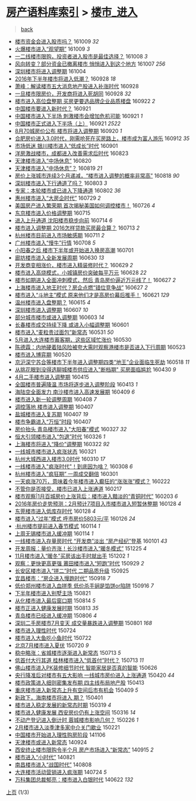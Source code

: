 [房产语料库索引](../../README.md)  > [楼市_进入](楼市_进入.md)
====
> [back](../README.md)

- [楼市资金会进入股市吗？](http://jkwz.applinzi.com/ittc/6887041182030365700.html#%E6%A5%BC%E5%B8%82%E8%B5%84%E9%87%91%E4%BC%9A%E8%BF%9B%E5%85%A5%E8%82%A1%E5%B8%82%E5%90%97%EF%BC%9F) 161009 *32* 
- [火爆楼市进入“观望期”](http://jkwz.applinzi.com/ittc/6886934894428554244.html#%E7%81%AB%E7%88%86%E6%A5%BC%E5%B8%82%E8%BF%9B%E5%85%A5%E2%80%9C%E8%A7%82%E6%9C%9B%E6%9C%9F%E2%80%9D) 161009 *3* 
- [一二线楼市限购，投资者进入股市是最佳选择？](http://jkwz.applinzi.com/ittc/6886637365128332293.html#%E4%B8%80%E4%BA%8C%E7%BA%BF%E6%A5%BC%E5%B8%82%E9%99%90%E8%B4%AD%EF%BC%8C%E6%8A%95%E8%B5%84%E8%80%85%E8%BF%9B%E5%85%A5%E8%82%A1%E5%B8%82%E6%98%AF%E6%9C%80%E4%BD%B3%E9%80%89%E6%8B%A9%EF%BC%9F) 161008 *3* 
- [风向转变？部分资金已撤离楼市 悄悄进入到这个地方](http://jkwz.applinzi.com/ittc/6886301013102822405.html#%E9%A3%8E%E5%90%91%E8%BD%AC%E5%8F%98%EF%BC%9F%E9%83%A8%E5%88%86%E8%B5%84%E9%87%91%E5%B7%B2%E6%92%A4%E7%A6%BB%E6%A5%BC%E5%B8%82+%E6%82%84%E6%82%84%E8%BF%9B%E5%85%A5%E5%88%B0%E8%BF%99%E4%B8%AA%E5%9C%B0%E6%96%B9) 161007 *256* 
- [深圳楼市将进入调整期](http://jkwz.applinzi.com/ittc/6885262040595170308.html#%E6%B7%B1%E5%9C%B3%E6%A5%BC%E5%B8%82%E5%B0%86%E8%BF%9B%E5%85%A5%E8%B0%83%E6%95%B4%E6%9C%9F) 161004  
- [2016年下半年楼市将进入低潮？](http://jkwz.applinzi.com/ittc/6882915510940861445.html#2016%E5%B9%B4%E4%B8%8B%E5%8D%8A%E5%B9%B4%E6%A5%BC%E5%B8%82%E5%B0%86%E8%BF%9B%E5%85%A5%E4%BD%8E%E6%BD%AE%EF%BC%9F) 160928 *18* 
- [萧峰：解读楼市五大消息地产股进入补涨时代](http://jkwz.applinzi.com/ittc/6882900918491677700.html#%E8%90%A7%E5%B3%B0%EF%BC%9A%E8%A7%A3%E8%AF%BB%E6%A5%BC%E5%B8%82%E4%BA%94%E5%A4%A7%E6%B6%88%E6%81%AF%E5%9C%B0%E4%BA%A7%E8%82%A1%E8%BF%9B%E5%85%A5%E8%A1%A5%E6%B6%A8%E6%97%B6%E4%BB%A3) 160928  
- [一旦楼市限房价，开发商将进入死胡同](http://jkwz.applinzi.com/ittc/6882680397372064773.html#%E4%B8%80%E6%97%A6%E6%A5%BC%E5%B8%82%E9%99%90%E6%88%BF%E4%BB%B7%EF%BC%8C%E5%BC%80%E5%8F%91%E5%95%86%E5%B0%86%E8%BF%9B%E5%85%A5%E6%AD%BB%E8%83%A1%E5%90%8C) 160928 *32* 
- [楼市进入高位盘整期 买房更要选品牌企业品质楼盘](http://jkwz.applinzi.com/ittc/6880594840802296836.html#%E6%A5%BC%E5%B8%82%E8%BF%9B%E5%85%A5%E9%AB%98%E4%BD%8D%E7%9B%98%E6%95%B4%E6%9C%9F+%E4%B9%B0%E6%88%BF%E6%9B%B4%E8%A6%81%E9%80%89%E5%93%81%E7%89%8C%E4%BC%81%E4%B8%9A%E5%93%81%E8%B4%A8%E6%A5%BC%E7%9B%98) 160922 *2* 
- [中国楼市要进入新时代？](http://jkwz.applinzi.com/ittc/6880279454353458181.html#%E4%B8%AD%E5%9B%BD%E6%A5%BC%E5%B8%82%E8%A6%81%E8%BF%9B%E5%85%A5%E6%96%B0%E6%97%B6%E4%BB%A3%EF%BC%9F) 160921  
- [中国楼市进入下半场 刺激楼市会增加危机可能](http://jkwz.applinzi.com/ittc/6880239440475194372.html#%E4%B8%AD%E5%9B%BD%E6%A5%BC%E5%B8%82%E8%BF%9B%E5%85%A5%E4%B8%8B%E5%8D%8A%E5%9C%BA+%E5%88%BA%E6%BF%80%E6%A5%BC%E5%B8%82%E4%BC%9A%E5%A2%9E%E5%8A%A0%E5%8D%B1%E6%9C%BA%E5%8F%AF%E8%83%BD) 160921 *1* 
- [中国楼市正式进入下半场（上）](http://jkwz.applinzi.com/ittc/6880236338657362949.html#%E4%B8%AD%E5%9B%BD%E6%A5%BC%E5%B8%82%E6%AD%A3%E5%BC%8F%E8%BF%9B%E5%85%A5%E4%B8%8B%E5%8D%8A%E5%9C%BA%EF%BC%88%E4%B8%8A%EF%BC%89) 160921 *2522* 
- [8月70城房价公布 楼市将进入调整期](http://jkwz.applinzi.com/ittc/6879656546824356869.html#8%E6%9C%8870%E5%9F%8E%E6%88%BF%E4%BB%B7%E5%85%AC%E5%B8%83+%E6%A5%BC%E5%B8%82%E5%B0%86%E8%BF%9B%E5%85%A5%E8%B0%83%E6%95%B4%E6%9C%9F) 160920 *1* 
- [合肥房价进入3.0时代，刚需呛死在买房路上，楼市成为富人游乐](http://jkwz.applinzi.com/ittc/6877077604204545028.html#%E5%90%88%E8%82%A5%E6%88%BF%E4%BB%B7%E8%BF%9B%E5%85%A53.0%E6%97%B6%E4%BB%A3%EF%BC%8C%E5%88%9A%E9%9C%80%E5%91%9B%E6%AD%BB%E5%9C%A8%E4%B9%B0%E6%88%BF%E8%B7%AF%E4%B8%8A%EF%BC%8C%E6%A5%BC%E5%B8%82%E6%88%90%E4%B8%BA%E5%AF%8C%E4%BA%BA%E6%B8%B8%E4%B9%90) 160912 *35* 
- [市场低迷 银川楼市进入“低成长”时代](http://jkwz.applinzi.com/ittc/6872916368919364612.html#%E5%B8%82%E5%9C%BA%E4%BD%8E%E8%BF%B7+%E9%93%B6%E5%B7%9D%E6%A5%BC%E5%B8%82%E8%BF%9B%E5%85%A5%E2%80%9C%E4%BD%8E%E6%88%90%E9%95%BF%E2%80%9D%E6%97%B6%E4%BB%A3) 160901  
- [洋房激战楼市，成都进入改善需求后时代](http://jkwz.applinzi.com/ittc/6869573805588087813.html#%E6%B4%8B%E6%88%BF%E6%BF%80%E6%88%98%E6%A5%BC%E5%B8%82%EF%BC%8C%E6%88%90%E9%83%BD%E8%BF%9B%E5%85%A5%E6%94%B9%E5%96%84%E9%9C%80%E6%B1%82%E5%90%8E%E6%97%B6%E4%BB%A3) 160823  
- [天津楼市进入“中场休息”](http://jkwz.applinzi.com/ittc/6868407395738452997.html#%E5%A4%A9%E6%B4%A5%E6%A5%BC%E5%B8%82%E8%BF%9B%E5%85%A5%E2%80%9C%E4%B8%AD%E5%9C%BA%E4%BC%91%E6%81%AF%E2%80%9D) 160820  
- [天津楼市进入“中场休息”？](http://jkwz.applinzi.com/ittc/6868182914176648197.html#%E5%A4%A9%E6%B4%A5%E6%A5%BC%E5%B8%82%E8%BF%9B%E5%85%A5%E2%80%9C%E4%B8%AD%E5%9C%BA%E4%BC%91%E6%81%AF%E2%80%9D%EF%BC%9F) 160819 *21* 
- [房价上涨城市连续3个月递减，“楼市进入调整的概率非常高”](http://jkwz.applinzi.com/ittc/6867660395464098821.html#%E6%88%BF%E4%BB%B7%E4%B8%8A%E6%B6%A8%E5%9F%8E%E5%B8%82%E8%BF%9E%E7%BB%AD3%E4%B8%AA%E6%9C%88%E9%80%92%E5%87%8F%EF%BC%8C%E2%80%9C%E6%A5%BC%E5%B8%82%E8%BF%9B%E5%85%A5%E8%B0%83%E6%95%B4%E7%9A%84%E6%A6%82%E7%8E%87%E9%9D%9E%E5%B8%B8%E9%AB%98%E2%80%9D) 160818 *90* 
- [深圳楼市进入下行通道了吗？](http://jkwz.applinzi.com/ittc/6862251468119344132.html#%E6%B7%B1%E5%9C%B3%E6%A5%BC%E5%B8%82%E8%BF%9B%E5%85%A5%E4%B8%8B%E8%A1%8C%E9%80%9A%E9%81%93%E4%BA%86%E5%90%97%EF%BC%9F) 160803 *3* 
- [专家：本轮楼市或已进入下降通道](http://jkwz.applinzi.com/ittc/6861426283132748804.html#%E4%B8%93%E5%AE%B6%EF%BC%9A%E6%9C%AC%E8%BD%AE%E6%A5%BC%E5%B8%82%E6%88%96%E5%B7%B2%E8%BF%9B%E5%85%A5%E4%B8%8B%E9%99%8D%E9%80%9A%E9%81%93) 160802 *36* 
- [惠州楼市进入“大房企时代”](http://jkwz.applinzi.com/ittc/6860246168529011717.html#%E6%83%A0%E5%B7%9E%E6%A5%BC%E5%B8%82%E8%BF%9B%E5%85%A5%E2%80%9C%E5%A4%A7%E6%88%BF%E4%BC%81%E6%97%B6%E4%BB%A3%E2%80%9D) 160729 *2* 
- [美国房产进入繁荣期 首次揭秘美国如何调控楼市！](http://jkwz.applinzi.com/ittc/6859114284923225093.html#%E7%BE%8E%E5%9B%BD%E6%88%BF%E4%BA%A7%E8%BF%9B%E5%85%A5%E7%B9%81%E8%8D%A3%E6%9C%9F+%E9%A6%96%E6%AC%A1%E6%8F%AD%E7%A7%98%E7%BE%8E%E5%9B%BD%E5%A6%82%E4%BD%95%E8%B0%83%E6%8E%A7%E6%A5%BC%E5%B8%82%EF%BC%81) 160726 *4* 
- [东京楼市进入价格调整期](http://jkwz.applinzi.com/ittc/6854987996260205572.html#%E4%B8%9C%E4%BA%AC%E6%A5%BC%E5%B8%82%E8%BF%9B%E5%85%A5%E4%BB%B7%E6%A0%BC%E8%B0%83%E6%95%B4%E6%9C%9F) 160715  
- [进入上升通道 沈阳楼市稳步向前](http://jkwz.applinzi.com/ittc/6854577585627071493.html#%E8%BF%9B%E5%85%A5%E4%B8%8A%E5%8D%87%E9%80%9A%E9%81%93+%E6%B2%88%E9%98%B3%E6%A5%BC%E5%B8%82%E7%A8%B3%E6%AD%A5%E5%90%91%E5%89%8D) 160714 *6* 
- [楼市进入调整期 2016怎样贷款买房最合算？](http://jkwz.applinzi.com/ittc/6854405961661547525.html#%E6%A5%BC%E5%B8%82%E8%BF%9B%E5%85%A5%E8%B0%83%E6%95%B4%E6%9C%9F+2016%E6%80%8E%E6%A0%B7%E8%B4%B7%E6%AC%BE%E4%B9%B0%E6%88%BF%E6%9C%80%E5%90%88%E7%AE%97%EF%BC%9F) 160713 *2* 
- [杭州楼市目前进入市场敏感期](http://jkwz.applinzi.com/ittc/6853512864593347588.html#%E6%9D%AD%E5%B7%9E%E6%A5%BC%E5%B8%82%E7%9B%AE%E5%89%8D%E8%BF%9B%E5%85%A5%E5%B8%82%E5%9C%BA%E6%95%8F%E6%84%9F%E6%9C%9F) 160711 *2* 
- [广州楼市进入“慢牛”行情](http://jkwz.applinzi.com/ittc/6852460599778477060.html#%E5%B9%BF%E5%B7%9E%E6%A5%BC%E5%B8%82%E8%BF%9B%E5%85%A5%E2%80%9C%E6%85%A2%E7%89%9B%E2%80%9D%E8%A1%8C%E6%83%85) 160708 *5* 
- [小阳春之后 楼市下半年或开始进入换房高潮](http://jkwz.applinzi.com/ittc/6849916365292700677.html#%E5%B0%8F%E9%98%B3%E6%98%A5%E4%B9%8B%E5%90%8E+%E6%A5%BC%E5%B8%82%E4%B8%8B%E5%8D%8A%E5%B9%B4%E6%88%96%E5%BC%80%E5%A7%8B%E8%BF%9B%E5%85%A5%E6%8D%A2%E6%88%BF%E9%AB%98%E6%BD%AE) 160701  
- [廊坊楼市进入全新发展周期](http://jkwz.applinzi.com/ittc/6849445265949606917.html#%E5%BB%8A%E5%9D%8A%E6%A5%BC%E5%B8%82%E8%BF%9B%E5%85%A5%E5%85%A8%E6%96%B0%E5%8F%91%E5%B1%95%E5%91%A8%E6%9C%9F) 160630 *13* 
- [开发商变相涨价，楼市进入精装修时代？](http://jkwz.applinzi.com/ittc/6849287072510379012.html#%E5%BC%80%E5%8F%91%E5%95%86%E5%8F%98%E7%9B%B8%E6%B6%A8%E4%BB%B7%EF%BC%8C%E6%A5%BC%E5%B8%82%E8%BF%9B%E5%85%A5%E7%B2%BE%E8%A3%85%E4%BF%AE%E6%97%B6%E4%BB%A3%EF%BC%9F) 160629 *2* 
- [楼市进入高烧模式，小城镇房价突破每平万元](http://jkwz.applinzi.com/ittc/6848697282635236356.html#%E6%A5%BC%E5%B8%82%E8%BF%9B%E5%85%A5%E9%AB%98%E7%83%A7%E6%A8%A1%E5%BC%8F%EF%BC%8C%E5%B0%8F%E5%9F%8E%E9%95%87%E6%88%BF%E4%BB%B7%E7%AA%81%E7%A0%B4%E6%AF%8F%E5%B9%B3%E4%B8%87%E5%85%83) 160628 *22* 
- [楼市如期进入全面冲刺模式，然后 青岛房价逼近万元线了！](http://jkwz.applinzi.com/ittc/6848442045135586309.html#%E6%A5%BC%E5%B8%82%E5%A6%82%E6%9C%9F%E8%BF%9B%E5%85%A5%E5%85%A8%E9%9D%A2%E5%86%B2%E5%88%BA%E6%A8%A1%E5%BC%8F%EF%BC%8C%E7%84%B6%E5%90%8E+%E9%9D%92%E5%B2%9B%E6%88%BF%E4%BB%B7%E9%80%BC%E8%BF%91%E4%B8%87%E5%85%83%E7%BA%BF%E4%BA%86%EF%BC%81) 160627 *2* 
- [上海楼市进入地王时代？房企点燃“错位竞争战”](http://jkwz.applinzi.com/ittc/6848403150196966405.html#%E4%B8%8A%E6%B5%B7%E6%A5%BC%E5%B8%82%E8%BF%9B%E5%85%A5%E5%9C%B0%E7%8E%8B%E6%97%B6%E4%BB%A3%EF%BC%9F%E6%88%BF%E4%BC%81%E7%82%B9%E7%87%83%E2%80%9C%E9%94%99%E4%BD%8D%E7%AB%9E%E4%BA%89%E6%88%98%E2%80%9D) 160627 *2* 
- [楼市进入“斗地主”模式 原来他们才是高房价幕后推手！](http://jkwz.applinzi.com/ittc/6846118144812516357.html#%E6%A5%BC%E5%B8%82%E8%BF%9B%E5%85%A5%E2%80%9C%E6%96%97%E5%9C%B0%E4%B8%BB%E2%80%9D%E6%A8%A1%E5%BC%8F+%E5%8E%9F%E6%9D%A5%E4%BB%96%E4%BB%AC%E6%89%8D%E6%98%AF%E9%AB%98%E6%88%BF%E4%BB%B7%E5%B9%95%E5%90%8E%E6%8E%A8%E6%89%8B%EF%BC%81) 160621 *129* 
- [温州楼市进入盘整期？](http://jkwz.applinzi.com/ittc/6843881343943181316.html#%E6%B8%A9%E5%B7%9E%E6%A5%BC%E5%B8%82%E8%BF%9B%E5%85%A5%E7%9B%98%E6%95%B4%E6%9C%9F%EF%BC%9F) 160615 *4* 
- [深圳楼市进入调整期](http://jkwz.applinzi.com/ittc/6841016142277379076.html#%E6%B7%B1%E5%9C%B3%E6%A5%BC%E5%B8%82%E8%BF%9B%E5%85%A5%E8%B0%83%E6%95%B4%E6%9C%9F) 160607 *10* 
- [部分城市楼市或进入调整期](http://jkwz.applinzi.com/ittc/6839398448427959301.html#%E9%83%A8%E5%88%86%E5%9F%8E%E5%B8%82%E6%A5%BC%E5%B8%82%E6%88%96%E8%BF%9B%E5%85%A5%E8%B0%83%E6%95%B4%E6%9C%9F) 160603 *14* 
- [长春楼市成交持续下降 或进入小幅调整期](http://jkwz.applinzi.com/ittc/6838675910563464196.html#%E9%95%BF%E6%98%A5%E6%A5%BC%E5%B8%82%E6%88%90%E4%BA%A4%E6%8C%81%E7%BB%AD%E4%B8%8B%E9%99%8D+%E6%88%96%E8%BF%9B%E5%85%A5%E5%B0%8F%E5%B9%85%E8%B0%83%E6%95%B4%E6%9C%9F) 160601  
- [楼市进入“麦粒贵过面包”新常态](http://jkwz.applinzi.com/ittc/6838390683853128709.html#%E6%A5%BC%E5%B8%82%E8%BF%9B%E5%85%A5%E2%80%9C%E9%BA%A6%E7%B2%92%E8%B4%B5%E8%BF%87%E9%9D%A2%E5%8C%85%E2%80%9D%E6%96%B0%E5%B8%B8%E6%80%81) 160531 *50* 
- [5月进入大连楼市蓄客期，这些区域忙涨价](http://jkwz.applinzi.com/ittc/6838060814527104004.html#5%E6%9C%88%E8%BF%9B%E5%85%A5%E5%A4%A7%E8%BF%9E%E6%A5%BC%E5%B8%82%E8%93%84%E5%AE%A2%E6%9C%9F%EF%BC%8C%E8%BF%99%E4%BA%9B%E5%8C%BA%E5%9F%9F%E5%BF%99%E6%B6%A8%E4%BB%B7) 160530  
- [陈德霖：内地硬着陆风险被夸大需时观察港楼市是否进入下行周期](http://jkwz.applinzi.com/ittc/6835403508337345540.html#%E9%99%88%E5%BE%B7%E9%9C%96%EF%BC%9A%E5%86%85%E5%9C%B0%E7%A1%AC%E7%9D%80%E9%99%86%E9%A3%8E%E9%99%A9%E8%A2%AB%E5%A4%B8%E5%A4%A7%E9%9C%80%E6%97%B6%E8%A7%82%E5%AF%9F%E6%B8%AF%E6%A5%BC%E5%B8%82%E6%98%AF%E5%90%A6%E8%BF%9B%E5%85%A5%E4%B8%8B%E8%A1%8C%E5%91%A8%E6%9C%9F) 160523  
- [楼市进入博弈期](http://jkwz.applinzi.com/ittc/6834251140501603333.html#%E6%A5%BC%E5%B8%82%E8%BF%9B%E5%85%A5%E5%8D%9A%E5%BC%88%E6%9C%9F) 160520  
- [京沪深宁苏合等楼市下半年进入调整期四类“地王”企业面临生死劫](http://jkwz.applinzi.com/ittc/6833499868169241604.html#%E4%BA%AC%E6%B2%AA%E6%B7%B1%E5%AE%81%E8%8B%8F%E5%90%88%E7%AD%89%E6%A5%BC%E5%B8%82%E4%B8%8B%E5%8D%8A%E5%B9%B4%E8%BF%9B%E5%85%A5%E8%B0%83%E6%95%B4%E6%9C%9F%E5%9B%9B%E7%B1%BB%E2%80%9C%E5%9C%B0%E7%8E%8B%E2%80%9D%E4%BC%81%E4%B8%9A%E9%9D%A2%E4%B8%B4%E7%94%9F%E6%AD%BB%E5%8A%AB) 160518 *11* 
- [从挑花眼到没得选聊城楼市供应进入&quot;断档期&quot; 买房面临尴尬](http://jkwz.applinzi.com/ittc/6826798255547352068.html#%E4%BB%8E%E6%8C%91%E8%8A%B1%E7%9C%BC%E5%88%B0%E6%B2%A1%E5%BE%97%E9%80%89%E8%81%8A%E5%9F%8E%E6%A5%BC%E5%B8%82%E4%BE%9B%E5%BA%94%E8%BF%9B%E5%85%A5%26quot%3B%E6%96%AD%E6%A1%A3%E6%9C%9F%26quot%3B+%E4%B9%B0%E6%88%BF%E9%9D%A2%E4%B8%B4%E5%B0%B4%E5%B0%AC) 160430 *9* 
- [4月二手楼市进入调整期](http://jkwz.applinzi.com/ittc/6821197195575297028.html#4%E6%9C%88%E4%BA%8C%E6%89%8B%E6%A5%BC%E5%B8%82%E8%BF%9B%E5%85%A5%E8%B0%83%E6%95%B4%E6%9C%9F) 160415  
- [全国楼市普遍降温 市场将逐步进入调整阶段](http://jkwz.applinzi.com/ittc/6820604920428233733.html#%E5%85%A8%E5%9B%BD%E6%A5%BC%E5%B8%82%E6%99%AE%E9%81%8D%E9%99%8D%E6%B8%A9+%E5%B8%82%E5%9C%BA%E5%B0%86%E9%80%90%E6%AD%A5%E8%BF%9B%E5%85%A5%E8%B0%83%E6%95%B4%E9%98%B6%E6%AE%B5) 160413 *1* 
- [海陆空全面发力 南沙楼市进入高速发展期](http://jkwz.applinzi.com/ittc/6819127768482579461.html#%E6%B5%B7%E9%99%86%E7%A9%BA%E5%85%A8%E9%9D%A2%E5%8F%91%E5%8A%9B+%E5%8D%97%E6%B2%99%E6%A5%BC%E5%B8%82%E8%BF%9B%E5%85%A5%E9%AB%98%E9%80%9F%E5%8F%91%E5%B1%95%E6%9C%9F) 160409 *6* 
- [楼市进入新一轮调整周期](http://jkwz.applinzi.com/ittc/6818583509954200581.html#%E6%A5%BC%E5%B8%82%E8%BF%9B%E5%85%A5%E6%96%B0%E4%B8%80%E8%BD%AE%E8%B0%83%E6%95%B4%E5%91%A8%E6%9C%9F) 160408 *7* 
- [调控落地 楼市进入调整期](http://jkwz.applinzi.com/ittc/6818310556364571652.html#%E8%B0%83%E6%8E%A7%E8%90%BD%E5%9C%B0+%E6%A5%BC%E5%B8%82%E8%BF%9B%E5%85%A5%E8%B0%83%E6%95%B4%E6%9C%9F) 160407  
- [盐城楼市进入复苏期](http://jkwz.applinzi.com/ittc/6818274387664831493.html#%E7%9B%90%E5%9F%8E%E6%A5%BC%E5%B8%82%E8%BF%9B%E5%85%A5%E5%A4%8D%E8%8B%8F%E6%9C%9F) 160407 *19* 
- [楼市争霸进入“万恒”时段](http://jkwz.applinzi.com/ittc/6818262685703472132.html#%E6%A5%BC%E5%B8%82%E4%BA%89%E9%9C%B8%E8%BF%9B%E5%85%A5%E2%80%9C%E4%B8%87%E6%81%92%E2%80%9D%E6%97%B6%E6%AE%B5) 160407  
- [房价抬头 青岛楼市进入&quot;大阳春&quot;模式](http://jkwz.applinzi.com/ittc/6814161965207258116.html#%E6%88%BF%E4%BB%B7%E6%8A%AC%E5%A4%B4+%E9%9D%92%E5%B2%9B%E6%A5%BC%E5%B8%82%E8%BF%9B%E5%85%A5%26quot%3B%E5%A4%A7%E9%98%B3%E6%98%A5%26quot%3B%E6%A8%A1%E5%BC%8F) 160327 *32* 
- [恒大引领楼市进入“包退”时代](http://jkwz.applinzi.com/ittc/6813766474069967877.html#%E6%81%92%E5%A4%A7%E5%BC%95%E9%A2%86%E6%A5%BC%E5%B8%82%E8%BF%9B%E5%85%A5%E2%80%9C%E5%8C%85%E9%80%80%E2%80%9D%E6%97%B6%E4%BB%A3) 160326 *1* 
- [上海楼市将进入“降价”调整期](http://jkwz.applinzi.com/ittc/6812357818959004677.html#%E4%B8%8A%E6%B5%B7%E6%A5%BC%E5%B8%82%E5%B0%86%E8%BF%9B%E5%85%A5%E2%80%9C%E9%99%8D%E4%BB%B7%E2%80%9D%E8%B0%83%E6%95%B4%E6%9C%9F) 160322 *92* 
- [一线城市楼市进入疯涨状态](http://jkwz.applinzi.com/ittc/6803002680133813252.html#%E4%B8%80%E7%BA%BF%E5%9F%8E%E5%B8%82%E6%A5%BC%E5%B8%82%E8%BF%9B%E5%85%A5%E7%96%AF%E6%B6%A8%E7%8A%B6%E6%80%81) 160321  
- [杭州大城西进入楼市3.0时代](http://jkwz.applinzi.com/ittc/6807856576136217605.html#%E6%9D%AD%E5%B7%9E%E5%A4%A7%E5%9F%8E%E8%A5%BF%E8%BF%9B%E5%85%A5%E6%A5%BC%E5%B8%823.0%E6%97%B6%E4%BB%A3) 160310 *17* 
- [一线楼市进入&quot;疯涨时代&quot;！到底因为啥？](http://jkwz.applinzi.com/ittc/6807338193678500869.html#%E4%B8%80%E7%BA%BF%E6%A5%BC%E5%B8%82%E8%BF%9B%E5%85%A5%26quot%3B%E7%96%AF%E6%B6%A8%E6%97%B6%E4%BB%A3%26quot%3B%EF%BC%81%E5%88%B0%E5%BA%95%E5%9B%A0%E4%B8%BA%E5%95%A5%EF%BC%9F) 160308 *6* 
- [杭州楼市进入“疯狂期” 一周成交翻倍](http://jkwz.applinzi.com/ittc/6804613069950944260.html#%E6%9D%AD%E5%B7%9E%E6%A5%BC%E5%B8%82%E8%BF%9B%E5%85%A5%E2%80%9C%E7%96%AF%E7%8B%82%E6%9C%9F%E2%80%9D+%E4%B8%80%E5%91%A8%E6%88%90%E4%BA%A4%E7%BF%BB%E5%80%8D) 160301  
- [一天疯涨70万，意味着今年楼市进入癫狂的“涨涨涨”模式？](http://jkwz.applinzi.com/ittc/6801666450133615620.html#%E4%B8%80%E5%A4%A9%E7%96%AF%E6%B6%A870%E4%B8%87%EF%BC%8C%E6%84%8F%E5%91%B3%E7%9D%80%E4%BB%8A%E5%B9%B4%E6%A5%BC%E5%B8%82%E8%BF%9B%E5%85%A5%E7%99%AB%E7%8B%82%E7%9A%84%E2%80%9C%E6%B6%A8%E6%B6%A8%E6%B6%A8%E2%80%9D%E6%A8%A1%E5%BC%8F%EF%BC%9F) 160222  
- [不管你是否接受，楼市已进入上涨通道](http://jkwz.applinzi.com/ittc/6799865589078164484.html#%E4%B8%8D%E7%AE%A1%E4%BD%A0%E6%98%AF%E5%90%A6%E6%8E%A5%E5%8F%97%EF%BC%8C%E6%A5%BC%E5%B8%82%E5%B7%B2%E8%BF%9B%E5%85%A5%E4%B8%8A%E6%B6%A8%E9%80%9A%E9%81%93) 160217  
- [楼市观察|1月百城房价上涨背后：楼市进入黯淡的“青铜时代”](http://jkwz.applinzi.com/ittc/6794169385199600644.html#%E6%A5%BC%E5%B8%82%E8%A7%82%E5%AF%9F%7C1%E6%9C%88%E7%99%BE%E5%9F%8E%E6%88%BF%E4%BB%B7%E4%B8%8A%E6%B6%A8%E8%83%8C%E5%90%8E%EF%BC%9A%E6%A5%BC%E5%B8%82%E8%BF%9B%E5%85%A5%E9%BB%AF%E6%B7%A1%E7%9A%84%E2%80%9C%E9%9D%92%E9%93%9C%E6%97%B6%E4%BB%A3%E2%80%9D) 160203 *6* 
- [2016年房价走势预测：2月预计7项目入市楼市进入短暂休整期](http://jkwz.applinzi.com/ittc/6792419065075336196.html#2016%E5%B9%B4%E6%88%BF%E4%BB%B7%E8%B5%B0%E5%8A%BF%E9%A2%84%E6%B5%8B%EF%BC%9A2%E6%9C%88%E9%A2%84%E8%AE%A17%E9%A1%B9%E7%9B%AE%E5%85%A5%E5%B8%82%E6%A5%BC%E5%B8%82%E8%BF%9B%E5%85%A5%E7%9F%AD%E6%9A%82%E4%BC%91%E6%95%B4%E6%9C%9F) 160128 *4* 
- [东莞楼市进入低库存时代](http://jkwz.applinzi.com/ittc/6792300014990787589.html#%E4%B8%9C%E8%8E%9E%E6%A5%BC%E5%B8%82%E8%BF%9B%E5%85%A5%E4%BD%8E%E5%BA%93%E5%AD%98%E6%97%B6%E4%BB%A3) 160128 *4* 
- [楼市进入&quot;过年&quot;模式 呼市房价5803元/平](http://jkwz.applinzi.com/ittc/6791566332671820804.html#%E6%A5%BC%E5%B8%82%E8%BF%9B%E5%85%A5%26quot%3B%E8%BF%87%E5%B9%B4%26quot%3B%E6%A8%A1%E5%BC%8F+%E5%91%BC%E5%B8%82%E6%88%BF%E4%BB%B75803%E5%85%83%2F%E5%B9%B3) 160126 *24* 
- [·杭州楼市提前进入春节模式](http://jkwz.applinzi.com/ittc/6787143617168802820.html#%C2%B7%E6%9D%AD%E5%B7%9E%E6%A5%BC%E5%B8%82%E6%8F%90%E5%89%8D%E8%BF%9B%E5%85%A5%E6%98%A5%E8%8A%82%E6%A8%A1%E5%BC%8F) 160114 *1* 
- [上周无锡楼市进入缓冲期](http://jkwz.applinzi.com/ittc/6787087464170783749.html#%E4%B8%8A%E5%91%A8%E6%97%A0%E9%94%A1%E6%A5%BC%E5%B8%82%E8%BF%9B%E5%85%A5%E7%BC%93%E5%86%B2%E6%9C%9F) 160114 *1* 
- [一线楼市进入存量房时代 “开发商”淡出 “房产经纪”登基](http://jkwz.applinzi.com/ittc/6782372879987639301.html#%E4%B8%80%E7%BA%BF%E6%A5%BC%E5%B8%82%E8%BF%9B%E5%85%A5%E5%AD%98%E9%87%8F%E6%88%BF%E6%97%B6%E4%BB%A3+%E2%80%9C%E5%BC%80%E5%8F%91%E5%95%86%E2%80%9D%E6%B7%A1%E5%87%BA+%E2%80%9C%E6%88%BF%E4%BA%A7%E7%BB%8F%E7%BA%AA%E2%80%9D%E7%99%BB%E5%9F%BA) 160101 *43* 
- [开发周报：量价齐涨！长沙楼市进入“暖冬模式”](http://jkwz.applinzi.com/ittc/6779672045218694149.html#%E5%BC%80%E5%8F%91%E5%91%A8%E6%8A%A5%EF%BC%9A%E9%87%8F%E4%BB%B7%E9%BD%90%E6%B6%A8%EF%BC%81%E9%95%BF%E6%B2%99%E6%A5%BC%E5%B8%82%E8%BF%9B%E5%85%A5%E2%80%9C%E6%9A%96%E5%86%AC%E6%A8%A1%E5%BC%8F%E2%80%9D) 151225 *4* 
- [11月楼市进入“暖冬”买房该出手时就出手](http://jkwz.applinzi.com/ittc/6771271007604311044.html#11%E6%9C%88%E6%A5%BC%E5%B8%82%E8%BF%9B%E5%85%A5%E2%80%9C%E6%9A%96%E5%86%AC%E2%80%9D%E4%B9%B0%E6%88%BF%E8%AF%A5%E5%87%BA%E6%89%8B%E6%97%B6%E5%B0%B1%E5%87%BA%E6%89%8B) 151202 *1* 
- [观察：更快更高更强 莆田楼市进入“短跑”时代](http://jkwz.applinzi.com/ittc/6747429751734092804.html#%E8%A7%82%E5%AF%9F%EF%BC%9A%E6%9B%B4%E5%BF%AB%E6%9B%B4%E9%AB%98%E6%9B%B4%E5%BC%BA+%E8%8E%86%E7%94%B0%E6%A5%BC%E5%B8%82%E8%BF%9B%E5%85%A5%E2%80%9C%E7%9F%AD%E8%B7%91%E2%80%9D%E6%97%B6%E4%BB%A3) 150929 *2* 
- [长安区楼市进入“拼二”时代  二期品质升级](http://jkwz.applinzi.com/ittc/6746016484154770437.html#%E9%95%BF%E5%AE%89%E5%8C%BA%E6%A5%BC%E5%B8%82%E8%BF%9B%E5%85%A5%E2%80%9C%E6%8B%BC%E4%BA%8C%E2%80%9D%E6%97%B6%E4%BB%A3++%E4%BA%8C%E6%9C%9F%E5%93%81%E8%B4%A8%E5%8D%87%E7%BA%A7) 150925  
- [宜昌楼市：“房企进入慢跑时代”](http://jkwz.applinzi.com/ittc/6743339735981589508.html#%E5%AE%9C%E6%98%8C%E6%A5%BC%E5%B8%82%EF%BC%9A%E2%80%9C%E6%88%BF%E4%BC%81%E8%BF%9B%E5%85%A5%E6%85%A2%E8%B7%91%E6%97%B6%E4%BB%A3%E2%80%9D) 150918 *7* 
- [低价郑州楼市进入血拼季 低价杀手锏是馅饼or陷阱](http://jkwz.applinzi.com/ittc/6742485479871300613.html#%E4%BD%8E%E4%BB%B7%E9%83%91%E5%B7%9E%E6%A5%BC%E5%B8%82%E8%BF%9B%E5%85%A5%E8%A1%80%E6%8B%BC%E5%AD%A3+%E4%BD%8E%E4%BB%B7%E6%9D%80%E6%89%8B%E9%94%8F%E6%98%AF%E9%A6%85%E9%A5%BCor%E9%99%B7%E9%98%B1) 150916 *7* 
- [下半年楼市进入别墅主场](http://jkwz.applinzi.com/ittc/6732975936947389444.html#%E4%B8%8B%E5%8D%8A%E5%B9%B4%E6%A5%BC%E5%B8%82%E8%BF%9B%E5%85%A5%E5%88%AB%E5%A2%85%E4%B8%BB%E5%9C%BA) 150821  
- [从化楼市进入最后窗口期](http://jkwz.applinzi.com/ittc/547650615711056684.html#%E4%BB%8E%E5%8C%96%E6%A5%BC%E5%B8%82%E8%BF%9B%E5%85%A5%E6%9C%80%E5%90%8E%E7%AA%97%E5%8F%A3%E6%9C%9F) 150814 *5* 
- [楼市正进入健康发展时期](http://jkwz.applinzi.com/ittc/547650611441058716.html#%E6%A5%BC%E5%B8%82%E6%AD%A3%E8%BF%9B%E5%85%A5%E5%81%A5%E5%BA%B7%E5%8F%91%E5%B1%95%E6%97%B6%E6%9C%9F) 150813 *35* 
- [青岛楼市已经进入缓冲期](http://jkwz.applinzi.com/ittc/547650611438834791.html#%E9%9D%92%E5%B2%9B%E6%A5%BC%E5%B8%82%E5%B7%B2%E7%BB%8F%E8%BF%9B%E5%85%A5%E7%BC%93%E5%86%B2%E6%9C%9F) 150806 *4* 
- [深圳二手房楼市7月变天 成交量暴跌进入调整期](http://jkwz.applinzi.com/ittc/547650615500664650.html#%E6%B7%B1%E5%9C%B3%E4%BA%8C%E6%89%8B%E6%88%BF%E6%A5%BC%E5%B8%827%E6%9C%88%E5%8F%98%E5%A4%A9+%E6%88%90%E4%BA%A4%E9%87%8F%E6%9A%B4%E8%B7%8C%E8%BF%9B%E5%85%A5%E8%B0%83%E6%95%B4%E6%9C%9F) 150801 *168* 
- [楼市进入理性时代](http://jkwz.applinzi.com/ittc/547650611436295410.html#%E6%A5%BC%E5%B8%82%E8%BF%9B%E5%85%A5%E7%90%86%E6%80%A7%E6%97%B6%E4%BB%A3) 150724  
- [楼市进入大鱼吃小鱼时代](http://jkwz.applinzi.com/ittc/547650614985254787.html#%E6%A5%BC%E5%B8%82%E8%BF%9B%E5%85%A5%E5%A4%A7%E9%B1%BC%E5%90%83%E5%B0%8F%E9%B1%BC%E6%97%B6%E4%BB%A3) 150722  
- [北京7月楼市进入夏伏](http://jkwz.applinzi.com/ittc/547650615109258468.html#%E5%8C%97%E4%BA%AC7%E6%9C%88%E6%A5%BC%E5%B8%82%E8%BF%9B%E5%85%A5%E5%A4%8F%E4%BC%8F) 150720 *9* 
- [稳中略涨：省城楼市逐渐进入新常态](http://jkwz.applinzi.com/ittc/547650614938710802.html#%E7%A8%B3%E4%B8%AD%E7%95%A5%E6%B6%A8%EF%BC%9A%E7%9C%81%E5%9F%8E%E6%A5%BC%E5%B8%82%E9%80%90%E6%B8%90%E8%BF%9B%E5%85%A5%E6%96%B0%E5%B8%B8%E6%80%81) 150713 *5* 
- [低首付大行其道 桂林楼市进入“低首付”时代？](http://jkwz.applinzi.com/ittc/547650615010060198.html#%E4%BD%8E%E9%A6%96%E4%BB%98%E5%A4%A7%E8%A1%8C%E5%85%B6%E9%81%93+%E6%A1%82%E6%9E%97%E6%A5%BC%E5%B8%82%E8%BF%9B%E5%85%A5%E2%80%9C%E4%BD%8E%E9%A6%96%E4%BB%98%E2%80%9D%E6%97%B6%E4%BB%A3%EF%BC%9F) 150713 *11* 
- [佛山楼市进入PK装修细节时代 智能家居是否真的智能](http://jkwz.applinzi.com/ittc/547650611423629226.html#%E4%BD%9B%E5%B1%B1%E6%A5%BC%E5%B8%82%E8%BF%9B%E5%85%A5PK%E8%A3%85%E4%BF%AE%E7%BB%86%E8%8A%82%E6%97%B6%E4%BB%A3+%E6%99%BA%E8%83%BD%E5%AE%B6%E5%B1%85%E6%98%AF%E5%90%A6%E7%9C%9F%E7%9A%84%E6%99%BA%E8%83%BD) 150626  
- [央行降准后对楼市有五大影响 一线城市房价进入上涨通道](http://jkwz.applinzi.com/ittc/547650611403519792.html#%E5%A4%AE%E8%A1%8C%E9%99%8D%E5%87%86%E5%90%8E%E5%AF%B9%E6%A5%BC%E5%B8%82%E6%9C%89%E4%BA%94%E5%A4%A7%E5%BD%B1%E5%93%8D+%E4%B8%80%E7%BA%BF%E5%9F%8E%E5%B8%82%E6%88%BF%E4%BB%B7%E8%BF%9B%E5%85%A5%E4%B8%8A%E6%B6%A8%E9%80%9A%E9%81%93) 150420 *44* 
- [楼市政策进入细则密集发布期 四主线布局地产股](http://jkwz.applinzi.com/ittc/547650611405134484.html#%E6%A5%BC%E5%B8%82%E6%94%BF%E7%AD%96%E8%BF%9B%E5%85%A5%E7%BB%86%E5%88%99%E5%AF%86%E9%9B%86%E5%8F%91%E5%B8%83%E6%9C%9F+%E5%9B%9B%E4%B8%BB%E7%BA%BF%E5%B8%83%E5%B1%80%E5%9C%B0%E4%BA%A7%E8%82%A1) 150413  
- [重庆楼市进入新常态上升有空间后市有机会](http://jkwz.applinzi.com/ittc/547650611401701702.html#%E9%87%8D%E5%BA%86%E6%A5%BC%E5%B8%82%E8%BF%9B%E5%85%A5%E6%96%B0%E5%B8%B8%E6%80%81%E4%B8%8A%E5%8D%87%E6%9C%89%E7%A9%BA%E9%97%B4%E5%90%8E%E5%B8%82%E6%9C%89%E6%9C%BA%E4%BC%9A) 150409 *5* 
- [新政下，海南楼市将进入 期？](http://jkwz.applinzi.com/ittc/547650611402053848.html#%E6%96%B0%E6%94%BF%E4%B8%8B%EF%BC%8C%E6%B5%B7%E5%8D%97%E6%A5%BC%E5%B8%82%E5%B0%86%E8%BF%9B%E5%85%A5+%E6%9C%9F%EF%BC%9F) 150401  
- [楼市进入稳定发展的新常态时期](http://jkwz.applinzi.com/ittc/547650611397358819.html#%E6%A5%BC%E5%B8%82%E8%BF%9B%E5%85%A5%E7%A8%B3%E5%AE%9A%E5%8F%91%E5%B1%95%E7%9A%84%E6%96%B0%E5%B8%B8%E6%80%81%E6%97%B6%E6%9C%9F) 150319 *4* 
- [楼市进入健康发展 西安房价仍有上涨空间](http://jkwz.applinzi.com/ittc/547650611396625727.html#%E6%A5%BC%E5%B8%82%E8%BF%9B%E5%85%A5%E5%81%A5%E5%BA%B7%E5%8F%91%E5%B1%95+%E8%A5%BF%E5%AE%89%E6%88%BF%E4%BB%B7%E4%BB%8D%E6%9C%89%E4%B8%8A%E6%B6%A8%E7%A9%BA%E9%97%B4) 150316 *14* 
- [不动产登记进入倒计时 蓉城楼市影响几何？](http://jkwz.applinzi.com/ittc/547650611394087249.html#%E4%B8%8D%E5%8A%A8%E4%BA%A7%E7%99%BB%E8%AE%B0%E8%BF%9B%E5%85%A5%E5%80%92%E8%AE%A1%E6%97%B6+%E8%93%89%E5%9F%8E%E6%A5%BC%E5%B8%82%E5%BD%B1%E5%93%8D%E5%87%A0%E4%BD%95%EF%BC%9F) 150226 *1* 
- [2月楼市进入淡季津多家中介关门歇业](http://jkwz.applinzi.com/ittc/547650611393028504.html#2%E6%9C%88%E6%A5%BC%E5%B8%82%E8%BF%9B%E5%85%A5%E6%B7%A1%E5%AD%A3%E6%B4%A5%E5%A4%9A%E5%AE%B6%E4%B8%AD%E4%BB%8B%E5%85%B3%E9%97%A8%E6%AD%87%E4%B8%9A) 150221  
- [中国楼市开始进入理性购房阶段](http://jkwz.applinzi.com/ittc/547650611380391811.html#%E4%B8%AD%E5%9B%BD%E6%A5%BC%E5%B8%82%E5%BC%80%E5%A7%8B%E8%BF%9B%E5%85%A5%E7%90%86%E6%80%A7%E8%B4%AD%E6%88%BF%E9%98%B6%E6%AE%B5) 141106  
- [天津楼市或进入新常态](http://jkwz.applinzi.com/ittc/547650611375072304.html#%E5%A4%A9%E6%B4%A5%E6%A5%BC%E5%B8%82%E6%88%96%E8%BF%9B%E5%85%A5%E6%96%B0%E5%B8%B8%E6%80%81) 140924  
- [西安终止楼市限购令半个月 房产市场进入“新常态”](http://jkwz.applinzi.com/ittc/547650611375020592.html#%E8%A5%BF%E5%AE%89%E7%BB%88%E6%AD%A2%E6%A5%BC%E5%B8%82%E9%99%90%E8%B4%AD%E4%BB%A4%E5%8D%8A%E4%B8%AA%E6%9C%88+%E6%88%BF%E4%BA%A7%E5%B8%82%E5%9C%BA%E8%BF%9B%E5%85%A5%E2%80%9C%E6%96%B0%E5%B8%B8%E6%80%81%E2%80%9D) 140915 *2* 
- [楼市进入“小时代”](http://jkwz.applinzi.com/ittc/547650611372570592.html#%E6%A5%BC%E5%B8%82%E8%BF%9B%E5%85%A5%E2%80%9C%E5%B0%8F%E6%97%B6%E4%BB%A3%E2%80%9D) 140821  
- [南昌楼市进入“战国时代”](http://jkwz.applinzi.com/ittc/547650611371197139.html#%E5%8D%97%E6%98%8C%E6%A5%BC%E5%B8%82%E8%BF%9B%E5%85%A5%E2%80%9C%E6%88%98%E5%9B%BD%E6%97%B6%E4%BB%A3%E2%80%9D) 140808  
- [大连楼市活动营销进入疯涨期](http://jkwz.applinzi.com/ittc/547650611369676417.html#%E5%A4%A7%E8%BF%9E%E6%A5%BC%E5%B8%82%E6%B4%BB%E5%8A%A8%E8%90%A5%E9%94%80%E8%BF%9B%E5%85%A5%E7%96%AF%E6%B6%A8%E6%9C%9F) 140724 *5* 
- [万科集团总裁郁亮：楼市进入白银时代](http://jkwz.applinzi.com/ittc/547650611367396888.html#%E4%B8%87%E7%A7%91%E9%9B%86%E5%9B%A2%E6%80%BB%E8%A3%81%E9%83%81%E4%BA%AE%EF%BC%9A%E6%A5%BC%E5%B8%82%E8%BF%9B%E5%85%A5%E7%99%BD%E9%93%B6%E6%97%B6%E4%BB%A3) 140622 *132* 


 [上页](楼市_进入2.md)           (1/3)